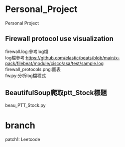 
# Personal_Project
Personal Project
## Firewall protocol use visualization
firewall.log:參考log檔  
log檔參考:https://github.com/elastic/beats/blob/main/x-pack/filebeat/module/cisco/asa/test/sample.log  
firewall_protocols.png:圖表  
fw.py:分析log檔程式  

## BeautifulSoup爬取ptt_Stock標題
beau_PTT_Stock.py


# branch
patch1:
Leetcode